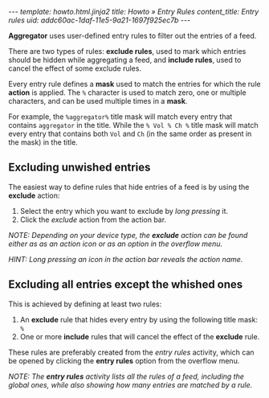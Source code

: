 *---
template: howto.html.jinja2
title: Howto » Entry Rules
content_title: Entry rules
uid: addc60ac-1daf-11e5-9a21-1697f925ec7b
---*

**Aggregator** uses user-defined entry rules to filter out the entries of a feed.

There are two types of rules: **exclude rules**, used to mark which entries should be hidden while aggregating a feed,
and **include rules**, used to cancel the effect of some exclude rules.

Every entry rule defines a **mask** used to match the entries for which the rule **action** is applied. The `%`
character is used to match zero, one or multiple characters, and can be used multiple times in a **mask**.

For example, the `%aggregator%` title mask will match every entry that contains `aggregator` in the title. While the `%
Vol % Ch %` title mask will match every entry that contains both `Vol` and `Ch` (in the same order as present in the
mask) in the title.

Excluding unwished entries
--------------------------

The easiest way to define rules that hide entries of a feed is by using the **exclude** action:

1. Select the entry which you want to exclude by *long pressing* it.
2. Click the *exclude* action from the action bar.

*NOTE: Depending on your device type, the **exclude** action can be found either as as an action icon or as an option in
the overflow menu.*

*HINT: Long pressing an icon in the action bar reveals the action name.*

Excluding all entries except the whished ones
---------------------------------------------

This is achieved by defining at least two rules:

1. An **exclude** rule that hides every entry by using the following title mask: `%`
2. One or more **include** rules that will cancel the effect of the **exclude** rule.

These rules are preferably created from the *entry rules* activity, which can be opened by clicking the **entry rules**
option from the overflow menu.

*NOTE: The **entry rules** activity lists all the rules of a feed, including the global ones, while also showing how
many entries are matched by a rule.*

